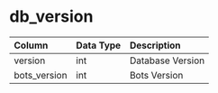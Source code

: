 # db\_version

| Column | Data Type | Description |
| :--- | :--- | :--- |
| version | int | Database Version |
| bots\_version | int | Bots Version |

